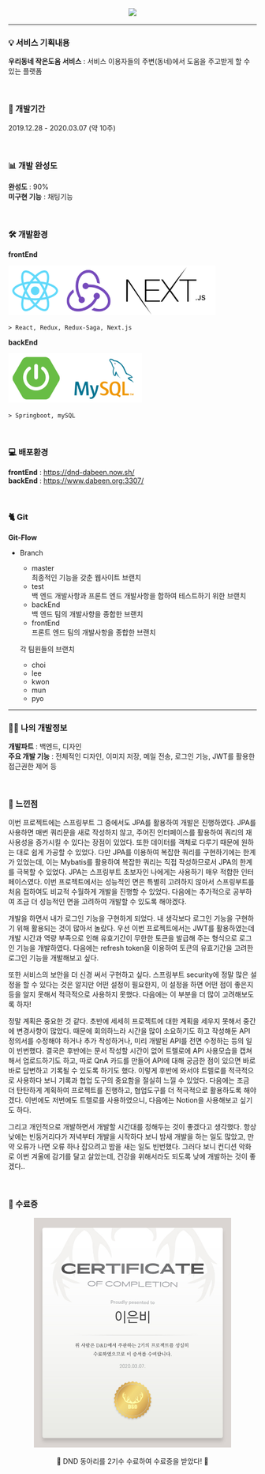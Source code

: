 
<center>
    <img src = "backend\dnd\src\main\resources\static\logo.png" width = 450px/>
    <br/>
   
</center>

-----------------------  

### 💡 서비스 기획내용  
**우리동네 작은도움 서비스** : 서비스 이용자들의 주변(동네)에서 도움을 주고받게 할 수 있는 플랫폼

<br>

### 📆 개발기간
2019.12.28 - 2020.03.07 (약 10주)

<br>

### 📊 개발 완성도
**완성도** : 90%   
**미구현 기능** : 채팅기능

<br>

### 🛠 개발환경
**frontEnd**

<img src = "backend\dnd\src\main\resources\static\front.png" height = 100px/>

    > React, Redux, Redux-Saga, Next.js
**backEnd**

<img src = "backend\dnd\src\main\resources\static\backend.png" height = 100px/>

    > Springboot, mySQL

<br>

### 💻 배포환경
**frontEnd** : https://dnd-dabeen.now.sh/   
**backEnd** : https://www.dabeen.org:3307/

<br>

### 🐈 Git
**Git-Flow**
* Branch
    - master  
        최종적인 기능을 갖춘 웹사이트 브랜치
    - test  
        백 엔드 개발사항과 프론트 엔드 개발사항을 합하여 테스트하기 위한 브랜치 
    - backEnd  
        백 엔드 팀의 개발사항을 종합한 브랜치
    - frontEnd  
        프론트 엔드 팀의 개발사항을 종합한 브랜치  
          
    각 팀원들의 브랜치
    - choi
    - lee
    - kwon  
    - mun
    - pyo  
  

-----------------------  

### 🙋‍♀️ 나의 개발정보
**개발파트** : 백엔드, 디자인    
**주요 개발 기능** : 전체적인 디자인, 이미지 저장, 메일 전송, 로그인 기능, JWT를 활용한 접근권한 제어 등

<br>

### 🔖 느낀점
이번 프로젝트에는 스프링부트 그 중에서도 JPA를 활용하여 개발은 진행하였다. JPA를 사용하면 매번 쿼리문을 새로 작성하지 않고, 주어진 인터페이스를 활용하여 쿼리의 재사용성을 증가시킬 수 있다는 장점이 있었다. 또한 데이터를 객체로 다루기 때문에 원하는 대로 쉽게 가공할 수 있었다. 다만 JPA를 이용하여 복잡한 쿼리를 구현하기에는 한계가 있었는데, 이는 Mybatis를 활용하여 복잡한 쿼리는 직접 작성하므로서 JPA의 한계를 극복할 수 있었다. JPA는 스프링부트 초보자인 나에게는 사용하기 매우 적합한 인터페이스였다. 이번 프로젝트에서는 성능적인 면은 특별히 고려하지 않아서 스프링부트를 처음 접하여도 비교적 수월하게 개발을 진행할 수 있었다. 다음에는 추가적으로 공부하여 조금 더 성능적인 면을 고려하여 개발할 수 있도록 해야겠다.

개발을 하면서 내가 로그인 기능을 구현하게 되었다. 내 생각보다 로그인 기능을 구현하기 위해 활용되는 것이 많아서 놀랐다. 우선 이번 프로젝트에서는 JWT를 활용하였는데 개발 시간과 역량 부족으로 인해 유효기간이 무한한 토큰을 발급해 주는 형식으로 로그인 기능을 개발하였다. 다음에는 refresh token을 이용하여 토큰의 유효기간을 고려한 로그인 기능을 개발해보고 싶다. 

또한 서비스의 보안을 더 신경 써서 구현하고 싶다. 스프링부트 security에 정말 많은 설정을 할 수 있다는 것은 알지만 어떤 설정이 필요한지, 이 설정을 하면 어떤 점이 좋은지 등을 알지 못해서 적극적으로 사용하지 못했다. 다음에는 이 부분을 더 많이 고려해보도록 하자!

정말 계획은 중요한 것 같다. 초반에 세세히 프로젝트에 대한 계획을 세우지 못해서 중간에 변경사항이 많았다. 때문에 회의하느라 시간을 많이 소요하기도 하고 작성해둔 API 정의서를 수정해야 하거나 추가 작성하거나, 미리 개발된 API를 전면 수정하는 등의 일이 빈번했다. 결국은 후반에는 문서 작성할 시간이 없어 트렐로에 API 사용모습을 캡쳐해서 업로드하기도 하고, 따로 QnA 카드를 만들어 API에 대해 궁금한 점이 있으면 바로바로 답변하고 기록될 수 있도록 하기도 했다. 이렇게 후반에 와서야 트렐로를 적극적으로 사용하다 보니 기록과 협업 도구의 중요함을 절실히 느낄 수 있었다. 다음에는 조금 더 탄탄하게 계획하여 프로젝트를 진행하고, 협업도구를 더 적극적으로 활용하도록 해야겠다. 이번에도 저번에도 트렐로를 사용하였으니, 다음에는 Notion을 사용해보고 싶기도 하다.


그리고 개인적으로 개발하면서 개발할 시간대를 정해두는 것이 좋겠다고 생각했다. 항상 낮에는 빈둥거리다가 저녁부터 개발을 시작하다 보니 밤새 개발을 하는 일도 많았고, 만약 오류가 나면 오류 하나 잡으려고 밤을 새는 일도 빈번했다. 그러다 보니 컨디션 악화로 이번 겨울에 감기를 달고 살았는데, 건강을 위해서라도 되도록 낮에 개발하는 것이 좋겠다.. 

<br>

### 📜 수료증
<center>
    <img src = "backend\dnd\src\main\resources\static\이수증.jpg" width = 400px/>

🎉 DND 동아리를 2기수 수료하여 수료증을 받았다! 🎉
</center>